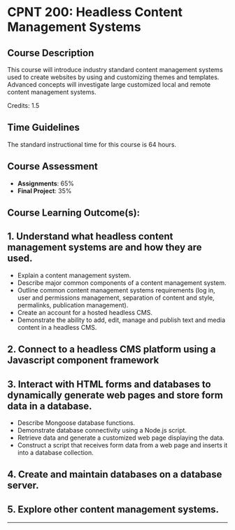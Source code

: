 # CPNT 200: Headless Content Management Systems
## Course Description
This course will introduce industry standard content management systems used to create websites by using and customizing themes and templates. Advanced concepts will investigate large customized local and remote content management systems.

Credits: 1.5

## Time Guidelines
The standard instructional time for this course is 64 hours.

## Course Assessment
- **Assignments**: 65%
- **Final Project**: 35%

## Course Learning Outcome(s):
## 1. Understand what headless content management systems are and how they are used.
- Explain a content management system.
- Describe major common components of a content management system.
- Outline common content management systems requirements (log in, user and permissions management, separation of content and style, permalinks, publication management).
- Create an account for a hosted headless CMS.
- Demonstrate the ability to add, edit, manage and publish text and media content in a headless CMS.

## 2. Connect to a headless CMS platform using a Javascript component framework

## 3. Interact with HTML forms and databases to dynamically generate web pages and store form data in a database.
- Describe Mongoose database functions.
- Demonstrate database connectivity using a Node.js script.
- Retrieve data and generate a customized web page displaying the data.
- Construct a script that receives form data from a web page and inserts it into a database collection.

## 4. Create and maintain databases on a database server.

## 5. Explore other content management systems.


---

